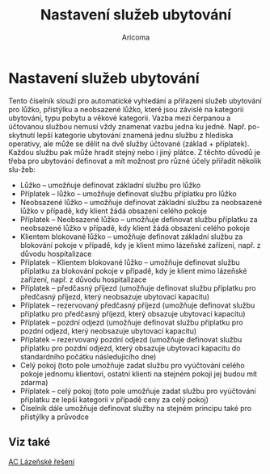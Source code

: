 ﻿---
    title: "Nastavení služeb ubytování"
    author: Aricoma
    ms.date: 04/30/2018
    ms.topic: article
    ms.prod: dynamics-nav-2017
    ms.contentlocale: cs-cz
    ms.lasthandoff: 04/30/2018
---

# Nastavení služeb ubytování

Tento číselník slouží pro automatické vyhledání a přiřazení služeb ubytování pro lůžko, přistýlku a neobsazené lůžko, které jsou závislé na kategorii ubytování, typu pobytu a věkové kategorii. 
Vazba mezi čerpanou a účtovanou službou nemusí vždy znamenat vazbu jedna ku jedné. Např. po-skytnutí lepší kategorie ubytování znamená jednu službu z hlediska operativy, ale může se dělit na dvě služby účtované (základ + příplatek). Každou službu pak může hradit stejný nebo i jiný plátce.
Z těchto důvodů je třeba pro ubytování definovat a mít možnost pro různé účely přiřadit několik slu-žeb:
-	Lůžko – umožňuje definovat základní službu pro lůžko
-	Příplatek – lůžko – umožňuje definovat službu příplatku pro lůžko
-	Neobsazené lůžko – umožňuje definovat základní službu za neobsazené lůžko v případě, kdy klient žádá obsazení celého pokoje
-	Příplatek – Neobsazené lůžko – umožňuje definovat službu příplatku za neobsazené lůžko v případě, kdy klient žádá obsazení celého pokoje
-	Klientem blokované lůžko – umožňuje definovat základní službu za blokování pokoje v případě, kdy je klient mimo lázeňské zařízení, např. z důvodu hospitalizace
-	Příplatek – Klientem blokované lůžko – umožňuje definovat službu příplatku za blokování pokoje v případě, kdy je klient mimo lázeňské zařízení, např. z důvodu hospitalizace
-	Příplatek – předčasný příjezd (umožňuje definovat službu příplatku pro předčasný příjezd, který neobsazuje ubytovací kapacitu)
-	Příplatek – rezervovaný předčasný příjezd (umožňuje definovat službu příplatku pro předčasný příjezd, který obsazuje ubytovací kapacitu)
-	Příplatek – pozdní odjezd (umožňuje definovat službu příplatku pro pozdní odjezd, který neobsazuje ubytovací kapacitu)
-	Příplatek – rezervovaný pozdní odjezd (umožňuje definovat službu příplatku pro pozdní odjezd, který obsazuje ubytovací kapacitu do standardního počátku následujícího dne)
-	Celý pokoj (toto pole umožňuje zadat službu pro vyúčtování celého pokoje jednomu klientovi, ostatní klienti na stejném pokoji jej budou mít zdarma)
-	Příplatek – celý pokoj (toto pole umožňuje zadat službu pro vyúčtování příplatku ze lepší kategorii v případě ceny za celý pokoj)
-	Číselník dále umožňuje definovat služby na stejném principu také pro přistýlky a průvodce 



## <a name="see-also"></a>Viz také
[AC Lázeňské řešení](ac-spa-solution.md)